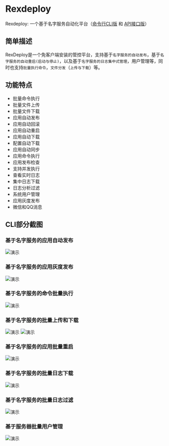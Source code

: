 # Rexdeploy

Rexdeploy: 一个基于名字服务自动化平台（[命令行CLI版](https://book.osichina.net/an-zhuang.html) 和 [API接口版](https://book.osichina.net/api-an-zhuang.html)）

## 简单描述

RexDeploy是一个免客户端安装的管控平台，支持基于`名字服务的自动发布`，基于`名字服务的自动重启(启动与停止)`，以及基于`名字服务的日志集中式管理`，用户管理等，同时也支持`批量执行命令`，`文件分发`（`上传与下载`）等。

## 功能特点

* 批量命令执行
* 批量文件上传
* 批量文件下载
* 应用自动发布
* 应用自动回滚
* 应用自动重启
* 应用自动下载
* 配置自动下载
* 应用自动同步
* 应用命令执行
* 应用发布检查
* 支持并发执行
* 查看实时日志
* 集中日志下载
* 日志分析过滤
* 系统用户管理
* 应用灰度发布
* 微信和QQ消息

## CLI部分截图

### 基于名字服务的应用自动发布
![演示](https://book.osichina.net/assets/release2.gif)

### 基于名字服务的应用灰度发布
![演示](https://book.osichina.net/assets/deploy-last.gif)

### 基于名字服务的命令批量执行
![演示](https://book.osichina.net/assets/uptime.gif)

### 基于名字服务的批量上传和下载
![演示](https://book.osichina.net/assets/upload1.gif)
![演示](https://book.osichina.net/assets/download1.gif)

### 基于名字服务的应用批量重启
![演示](https://book.osichina.net/assets/service1.gif)

### 基于名字服务的批量日志下载
![演示](https://book.osichina.net/assets/getLog1.gif)

### 基于名字服务的批量日志过滤
![演示](https://book.osichina.net/assets/grepLog1.gif)

### 基于服务器批量用户管理
![演示](https://book.osichina.net/assets/user.gif)


